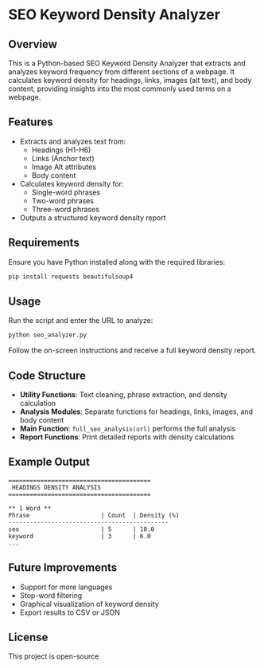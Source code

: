 # SEO Keyword Density Analyzer

## Overview
This is a Python-based SEO Keyword Density Analyzer that extracts and analyzes keyword frequency from different sections of a webpage. It calculates keyword density for headings, links, images (alt text), and body content, providing insights into the most commonly used terms on a webpage.

## Features
- Extracts and analyzes text from:
  - Headings (H1-H6)
  - Links (Anchor text)
  - Image Alt attributes
  - Body content
- Calculates keyword density for:
  - Single-word phrases
  - Two-word phrases
  - Three-word phrases
- Outputs a structured keyword density report

## Requirements
Ensure you have Python installed along with the required libraries:
```sh
pip install requests beautifulsoup4
```

## Usage
Run the script and enter the URL to analyze:
```sh
python seo_analyzer.py
```
Follow the on-screen instructions and receive a full keyword density report.

## Code Structure
- **Utility Functions**: Text cleaning, phrase extraction, and density calculation
- **Analysis Modules**: Separate functions for headings, links, images, and body content
- **Main Function**: `full_seo_analysis(url)` performs the full analysis
- **Report Functions**: Print detailed reports with density calculations

## Example Output
```
========================================
 HEADINGS DENSITY ANALYSIS
========================================

** 1 Word **
Phrase                    | Count  | Density (%)
---------------------------------------------
seo                       | 5      | 10.0      
keyword                   | 3      | 6.0       
...
```

## Future Improvements
- Support for more languages
- Stop-word filtering
- Graphical visualization of keyword density
- Export results to CSV or JSON

## License
This project is open-source 

